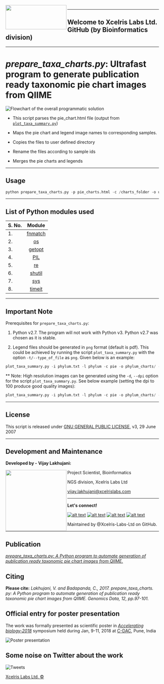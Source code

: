 <img align="left" width="200" height="80" src="https://github.com/Xcelris-Labs-Ltd/Publication-ready-taxonomic-charts-from-QIIME/blob/master/supplementary_files/xcelris-new-logo-png-file.png?raw=true">

---

## Welcome to Xcelris Labs Ltd. GitHub (by Bioinformatics division)

---

# _prepare_taxa_charts.py_: Ultrafast program to generate publication ready taxonomic pie chart images from QIIME

![]( https://github.com/Xcelris-Labs-Ltd/Publication-ready-taxonomic-charts-from-QIIME/blob/master/supplementary_files/program_flowchart.png?raw=true "Flowchart of the overall programmatic solution")

* This script parses the pie_chart.html file (output from [`plot_taxa_summary.py`](http://qiime.org/scripts/plot_taxa_summary.html))

* Maps the pie chart and legend image names to corresponding samples.

* Copies the files to user defined directory

* Rename the files according to sample ids

* Merges the pie charts and legends

---

## Usage

```python
python prepare_taxa_charts.py -p pie_charts.html -c /charts_folder -o user_defined_output_folder
```
---

## List of Python modules used 


| S. No.        | Module        |
| ------------- |:-------------:|
| 1.|[fnmatch](https://docs.python.org/2/library/fnmatch.html)  |
| 2.|[os](https://docs.python.org/2/library/os.html)  |
| 3.|[getopt](https://docs.python.org/2/library/getopt.html)  |
| 4.|[PIL](http://www.pythonware.com/products/pil)  |
| 5.|[re](https://docs.python.org/2/library/re.html)  |
| 6.|[shutil](https://docs.python.org/2/library/shutil.html)  |
| 7.|[sys](https://docs.python.org/2/library/sys.html)  |
| 8.|[timeit](https://docs.python.org/2/library/timeit.html)  |

---

## Important Note

Prerequisites for `prepare_taxa_charts.py`:

1. Python v2.7. The program will not work with Python v3. Python v2.7 was chosen as it is stable.

2. Legend files should be generated in `png` format (default is pdf). This could be achieved by running the script `plot_taxa_summary.py` with the option `-t/--type_of_file` as `png`. Given below is an example:

```python
plot_taxa_summary.py -i phylum.txt -l phylum -c pie -o phylum_charts/ -t png
```

** Note: High resolution images can be generated using the `-d`, `--dpi` option for the script `plot_taxa_summary.py`. See below example (setting the dpi to 100 produce good quality images):

```python
plot_taxa_summary.py -i phylum.txt -l phylum -c pie -o phylum_charts/ -t png -d 100
```
---

## License

This script is released under [GNU GENERAL PUBLIC LICENSE](https://github.com/Xcelris-Labs-Ltd/Publication-ready-taxonomic-charts-from-QIIME/blob/gh-pages/LICENSE.md), v3, 29 June 2007

---

## Development and Maintenance

**Developed by -**
**Vijay Lakhujani:**

<img align="left" width="200" height="200" src="https://github.com/Xcelris-Labs-Ltd/Publication-ready-taxonomic-charts-from-QIIME/blob/master/supplementary_files/vijay_lakhujani.jpg?raw=true">

 Project Scientist, Bioinformatics

 NGS division, Xcelris Labs Ltd

 vijay.lakhujani@xcelrislabs.com




---

**Let's connect!**

[![alt text][1.1]][1]
[![alt text][2.1]][2]
[![alt text][3.1]][3]
[![alt text][4.1]][4]

[1.1]: http://i.imgur.com/tXSoThF.png (twitter icon with padding)
[2.1]: http://i.imgur.com/P3YfQoD.png (facebook icon with padding)
[3.1]: http://i.imgur.com/yCsTjba.png (google plus icon with padding)
[4.1]: https://github.com/Xcelris-Labs-Ltd/Publication-ready-taxonomic-charts-from-QIIME/blob/master/supplementary_files/LinkedIn.png?raw=true (linkedin icon)


[1]: http://www.twitter.com/vijay_lakhujani
[2]: http://www.facebook.com/mylifepages
[3]: https://plus.google.com/+VIJAYLAKHUJANI
[4]: https://in.linkedin.com/in/lakhujanivijay


Maintained by @Xcelris-Labs-Ltd on GitHub.

---

## Publication
[_prepare_taxa_charts.py: A Python program to automate generation of publication ready taxonomic pie chart images from QIIME._](http://www.sciencedirect.com/science/article/pii/S2213596016302070)

## Citing
**Please cite:**
_Lakhujani, V. and Badapanda, C., 2017. prepare_taxa_charts. py: A Python program to automate generation of publication ready taxonomic pie chart images from QIIME. Genomics Data, 12, pp.97-101._


## Official entry for poster presentation

The work was formally presented as scientific poster in *[Accelerating biology-2018](https://cdac.in/index.aspx?id=ev_symposium_2018)* symposium held during Jan, 9-11, 2018 at [C-DAC](https://www.cdac.in/), Pune, India

![](https://github.com/Xcelris-Labs-Ltd/Publication-ready-taxonomic-charts-from-QIIME/blob/master/supplementary_files/cdac-poster_04_dec_2017.png?raw=true "Poster presentation")

## Some noise on Twitter about the work

![](https://github.com/Xcelris-Labs-Ltd/Publication-ready-taxonomic-charts-from-QIIME/blob/master/supplementary_files/twitter.PNG?raw=true "Tweets")

[Xcelris Labs Ltd. &#169;](http://www.xcelrisgenomics.com/ContactUs.html)

